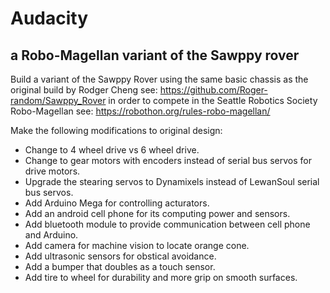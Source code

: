# Audacity
## a Robo-Magellan variant of the Sawppy rover

Build a variant of the Sawppy Rover using the same basic chassis as the original build by Rodger Cheng see: https://github.com/Roger-random/Sawppy_Rover in order to compete in the Seattle Robotics Society Robo-Magellan see: https://robothon.org/rules-robo-magellan/

Make the following modifications to original design:

+ Change to 4 wheel drive vs 6 wheel drive.
+ Change to gear motors with encoders instead of serial bus servos for drive motors.
+ Upgrade the stearing servos to Dynamixels instead of LewanSoul serial bus servos.
+ Add Arduino Mega for controlling acturators.
+ Add an android cell phone for its computing power and sensors.
+ Add bluetooth module to provide communication between cell phone and Arduino.
+ Add camera for machine vision to locate orange cone.
+ Add ultrasonic sensors for obstical avoidance.
+ Add a bumper that doubles as a touch sensor.
+ Add tire to wheel for durability and more grip on smooth surfaces.

